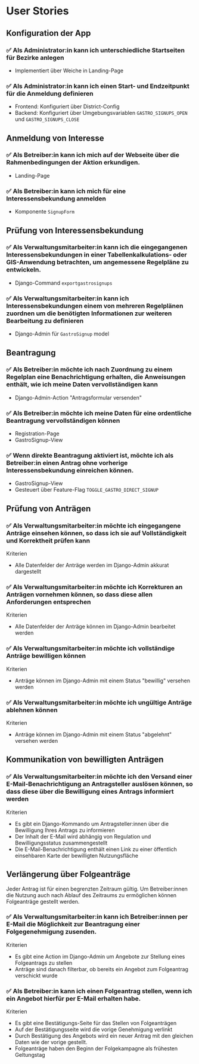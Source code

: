 # User Stories

## Konfiguration der App

### ✅ Als Administrator:in kann ich unterschiedliche Startseiten für Bezirke anlegen

- Implementiert über Weiche in Landing-Page

### ✅ Als Administrator:in kann ich einen Start- und Endzeitpunkt für die Anmeldung definieren

- Frontend: Konfiguriert über District-Config
- Backend: Konfiguriert über Umgebungsvariablen `GASTRO_SIGNUPS_OPEN` und `GASTRO_SIGNUPS_CLOSE`

## Anmeldung von Interesse

### ✅ Als Betreiber:in kann ich mich auf der Webseite über die Rahmenbedingungen der Aktion erkundigen.

- Landing-Page

### ✅ Als Betreiber:in kann ich mich für eine Interessensbekundung anmelden

- Komponente `SignupForm`

## Prüfung von Interessensbekundung

### ✅ Als Verwaltungsmitarbeiter:in kann ich die eingegangenen Interessensbekundungen in einer Tabellenkalkulations- oder GIS-Anwendung betrachten, um angemessene Regelpläne zu entwickeln.

- Django-Command `exportgastrosignups`

### ✅ Als Verwaltungsmitarbeiter:in kann ich Interessensbekundungen einem von mehreren Regelplänen zuordnen um die benötigten Informationen zur weiteren Bearbeitung zu definieren

- Django-Admin für `GastroSignup` model

## Beantragung

### ✅ Als Betreiber:in möchte ich nach Zuordnung zu einem Regelplan eine Benachrichtigung erhalten, die Anweisungen enthält, wie ich meine Daten vervollständigen kann

- Django-Admin-Action "Antragsformular versenden"

### ✅ Als Betreiber:in möchte ich meine Daten für eine ordentliche Beantragung vervollständigen können

- Registration-Page
- GastroSignup-View

### ✅ Wenn direkte Beantragung aktiviert ist, möchte ich als Betreiber:in einen Antrag ohne vorherige Interessensbekundung einreichen können.

- GastroSignup-View
- Gesteuert über Feature-Flag `TOGGLE_GASTRO_DIRECT_SIGNUP`

## Prüfung von Anträgen

### ✅ Als Verwaltungsmitarbeiter:in möchte ich eingegangene Anträge einsehen können, so dass ich sie auf Vollständigkeit und Korrektheit prüfen kann

Kriterien

- Alle Datenfelder der Anträge werden im Django-Admin akkurat dargestellt

### ✅ Als Verwaltungsmitarbeiter:in möchte ich Korrekturen an Anträgen vornehmen können, so dass diese allen Anforderungen entsprechen

Kriterien

- Alle Datenfelder der Anträge können im Django-Admin bearbeitet werden

### ✅ Als Verwaltungsmitarbeiter:in möchte ich vollständige Anträge bewilligen können

Kriterien

- Anträge können im Django-Admin mit einem Status "bewillig" versehen werden

### ✅ Als Verwaltungsmitarbeiter:in möchte ich ungültige Anträge ablehnen können

Kriterien

- Anträge können im Django-Admin mit einem Status "abgelehnt" versehen werden

## Kommunikation von bewilligten Anträgen

### ✅ Als Verwaltungsmitarbeiter:in möchte ich den Versand einer E-Mail-Benachrichtigung an Antragsteller auslösen können, so dass diese über die Bewilligung eines Antrags informiert werden

Kriterien

- Es gibt ein Django-Kommando um Antragsteller:innen über die Bewilligung Ihres Antrags zu informieren
- Der Inhalt der E-Mail wird abhängig von Regulation und Bewilligungsstatus zusammengestellt
- Die E-Mail-Benachrichtigung enthält einen Link zu einer öffentlich einsehbaren Karte der bewilligten Nutzungsfläche

## Verlängerung über Folgeanträge

Jeder Antrag ist für einen begrenzten Zeitraum gültig. Um Betreiber:innen die Nutzung auch nach Ablauf des Zeitraums zu ermöglichen können Folgeanträge gestellt werden.

### ✅ Als Verwaltungsmitarbeiter:in kann ich Betreiber:innen per E-Mail die Möglichkeit zur Beantragung einer Folgegenehmigung zusenden.

Kriterien

- Es gibt eine Action im Django-Admin um Angebote zur Stellung eines Folgeantrags zu stellen
- Anträge sind danach filterbar, ob bereits ein Angebot zum Folgeantrag verschickt wurde

### ✅ Als Betreiber:in kann ich einen Folgeantrag stellen, wenn ich ein Angebot hierfür per E-Mail erhalten habe.

Kriterien

- Es gibt eine Bestätigungs-Seite für das Stellen von Folgeanträgen
- Auf der Bestätigungsseite wird die vorige Genehmigung verlinkt
- Durch Bestätigung des Angebots wird ein neuer Antrag mit den gleichen Daten wie der vorige gestellt.
- Folgeanträge haben den Beginn der Folgekampagne als frühesten Geltungstag
